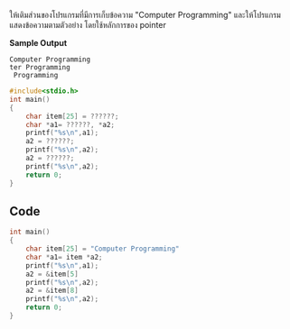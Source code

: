 ให้เติมส่วนของโปรแกรมที่มีการเก็บข้อความ "Computer Programming"
และให้โปรแกรมแสดงข้อความตามตัวอย่าง โดยใช้หลักการของ pointer

**Sample Output**
```
Computer Programming
ter Programming
 Programming
```
```cpp
#include<stdio.h>
int main()
{
    char item[25] = ??????;
    char *a1= ??????, *a2;
    printf("%s\n",a1);
    a2 = ??????;
    printf("%s\n",a2);
    a2 = ??????;
    printf("%s\n",a2);
    return 0;
}
```
## Code
```cpp  
int main()
{
    char item[25] = "Computer Programming"
    char *a1= item *a2;
    printf("%s\n",a1);
    a2 = &item[5]
    printf("%s\n",a2);
    a2 = &item[8]
    printf("%s\n",a2);
    return 0;
}
```
